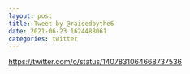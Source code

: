 ```yaml
--- 
layout: post 
title: Tweet by @raisedbythe6 
date: 2021-06-23 1624488061 
categories: twitter 
--- 
```

https://twitter.com/o/status/1407831064668737536